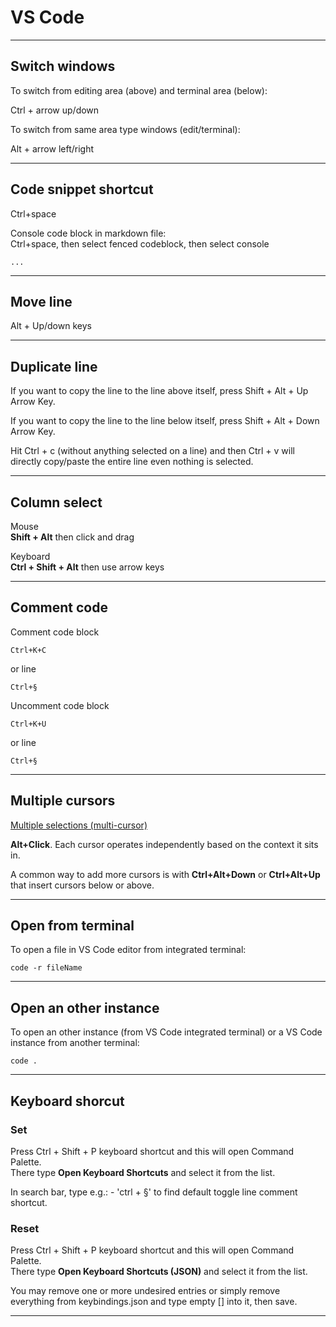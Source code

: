 # VS Code

***

## Switch windows

To switch from editing area (above) and terminal area (below):

Ctrl + arrow up/down

To switch from same area type windows (edit/terminal):

Alt + arrow left/right

***

## Code snippet shortcut

Ctrl+space

Console code block in markdown file:  
Ctrl+space, then select fenced codeblock, then select console

```console
...
```

***

## Move line

Alt + Up/down keys

***

## Duplicate line

If you want to copy the line to the line above itself, press Shift + Alt + Up Arrow Key.

If you want to copy the line to the line below itself, press Shift + Alt + Down Arrow Key.

Hit Ctrl + c (without anything selected on a line) and then Ctrl + v will directly copy/paste the entire line even nothing is selected.

***

## Column select

Mouse  
**Shift + Alt** then click and drag

Keyboard  
**Ctrl + Shift + Alt** then use arrow keys

***

## Comment code

Comment code block

```text
Ctrl+K+C
```

or line

```text
Ctrl+§
```

Uncomment code block

```text
Ctrl+K+U
```

or line

```text
Ctrl+§
```

***

## Multiple cursors

[Multiple selections (multi-cursor)](https://code.visualstudio.com/docs/editor/codebasics#_multiple-selections-multicursor)

**Alt+Click**. Each cursor operates independently based on the context it sits in.

A common way to add more cursors is with **Ctrl+Alt+Down** or **Ctrl+Alt+Up** that insert cursors below or above.

***

## Open from terminal

To open a file in VS Code editor from integrated terminal:

```console
code -r fileName
```

***

## Open an other instance

To open an other instance (from VS Code integrated terminal) or a VS Code instance from another terminal:

```console
code .
```

***

## Keyboard shorcut

### Set

Press Ctrl + Shift + P keyboard shortcut and this will open Command Palette.  
There type **Open Keyboard Shortcuts** and select it from the list.

In search bar, type e.g.: - 'ctrl + §' to find default toggle line comment shortcut.

### Reset

Press Ctrl + Shift + P keyboard shortcut and this will open Command Palette.  
There type **Open Keyboard Shortcuts (JSON)** and select it from the list.

You may remove one or more undesired entries or simply remove everything from keybindings.json and type empty [] into it, then save.

***
